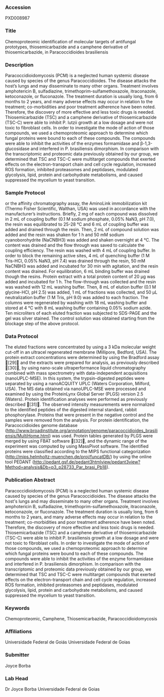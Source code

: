 ### Accession
PXD008987

### Title
Chemoproteomic identification of molecular targets of antifungal prototypes, thiosemicarbazide and a camphene derivative of thiosemicarbazide, in Paracoccidioides brasiliensis

### Description
Paracoccidioidomycosis (PCM) is a neglected human systemic disease caused by species of the genus Paracoccidioides. The disease attacks the host’s lungs and may disseminate to many other organs. Treatment involves amphotericin B, sulfadiazine, trimethoprim-sulfamethoxazole, itraconazole, ketoconazole, or fluconazole. The treatment duration is usually long, from 6 months to 2 years, and many adverse effects may occur in relation to the treatment; co-morbidities and poor treatment adherence have been noted. Therefore, the discovery of more effective and less toxic drugs is needed. Thiosemicarbazide (TSC) and a camphene derivative of thiosemicarbazide (TSC-C) were able to inhibit P. lutzii growth at a low dosage and were not toxic to fibroblast cells. In order to investigate the mode of action of those compounds, we used a chemoproteomic approach to determine which fungal proteins were bound to each of these compounds. The compounds were able to inhibit the activities of the enzymes formamidase and β-1,3-glucosidase and interfered in P. brasiliensis dimorphism. In comparison with the transcriptomic and proteomic data previously obtained by our group, we determined that TSC and TSC-C were multitarget compounds that exerted effects on the electron-transport chain and cell cycle regulation, increased ROS formation, inhibited proteasomes and peptidases, modulated glycolysis, lipid, protein and carbohydrate metabolisms, and caused suppressed the mycelium to yeast transition.

### Sample Protocol
or the affinity chromatography assay, the AminoLink immobilization kit (Thermo Fisher Scientific, Walthan, USA) was used in accordance with the manufacturer’s instructions. Briefly, 2 mg of each compound was dissolved in 2 mL of coupling buffer (0.1 M sodium phosphate, 0.05% NaN3, pH 7.0), the resin was equilibrated to 25-28 °C and 6 mL of coupling buffer was added and drained through the resin. Then, 2 mL of compound solution was added and the resin was shaken for 1 h and 50 mM sodium cyanoborohydrite (NaCNBH3) was added and shaken overnight at 4 °C. The content was drained and the flow through was saved to calculate the coupling efficiency. The resin was washed with 4 mL of coupling buffer. In order to block the remaining active sites, 4 mL of quenching buffer (1 M Tris-HCl, 0.05% NaN3, pH 7.4) was drained through the resin, 50 mM NaCNBH3 was added and incubated for 30 min with agitation, and the resin content was drained. For equilibration, 6 mL binding buffer was drained though the resins. Protein extract with a total protein content of 20 μg was added and incubated for 1 h. The flow-through was collected and the resin was washed with 12 mL washing buffer. Then, 8 mL of elution buffer (0.1 M glycine-HCl, pH 2.5) was added, 1 mL of fractions was collected, and 50 μL neutralization buffer (1 M Tris, pH 9.0) was added to each fraction. The columns were regenerated by washing with 18 mL washing buffer and stored at 4 °C with 8 mL washing buffer containing 0.05% sodium azide. Ten microliters of each eluted fraction was subjected to SDS-PAGE and the gel was silver stained. The control solution was obtained starting from the blockage step of the above protocol.

### Data Protocol
The eluted fractions were concentrated by using a 3 kDa molecular weight cut-off in an ultracel regenerated membrane (Millipore, Bedford, USA). The protein extract concentrations were determined by using the Bradford assay [29] and the extracts were prepared for analysis, as previously described [30], by using nano-scale ultraperformance liquid chromatography combined with mass spectrometry with data-independent acquisitions (nanoUPLC-MSE). In this system, the trypsin-digested peptides were separated by using a nanoACQUITY UPLC (Waters Corporation, Milford, USA). The MS data obtained via nanoUPLC-MSE were processed and examined by using the ProteinLynx Global Server (PLGS) version 2.5 (Waters). Protein identification analyses were performed as previously described [31]. The observed intensity measurements were normalized to the identified peptides of the digested internal standard, rabbit phosphorylase. Proteins that were present in the negative control and the samples were removed from the analysis. For protein identification, the Paracoccidioides genome database (http://www.broadinstitute.org/annotation/genome/paracoccidioides_brasiliensis/MultiHome.html) was used. Protein tables generated by PLGS were merged by using FBAT software [32], and the dynamic range of the experiment was computed by using MassPivot software. The identified proteins were classified according to the MIPS functional categorization (http://mips.helmholtz-muenchen.de/proj/funcatDB/) by using the online tool PEDANT (http://pedant.gsf.de/pedant3htmlview/pedant3view?Method=analysis&Db=p3_p28733_Par_brasi_Pb18).

### Publication Abstract
Paracoccidioidomycosis (PCM) is a neglected human systemic disease caused by species of the genus Paracoccidioides. The disease attacks the host's lungs and may disseminate to many other organs. Treatment involves amphotericin B, sulfadiazine, trimethoprim-sulfamethoxazole, itraconazole, ketoconazole, or fluconazole. The treatment duration is usually long, from 6 months to 2 years, and many adverse effects may occur in relation to the treatment; co-morbidities and poor treatment adherence have been noted. Therefore, the discovery of more effective and less toxic drugs is needed. Thiosemicarbazide (TSC) and a camphene derivative of thiosemicarbazide (TSC-C) were able to inhibit P. brasiliensis growth at a low dosage and were not toxic to fibroblast cells. In order to investigate the mode of action of those compounds, we used a chemoproteomic approach to determine which fungal proteins were bound to each of these compounds. The compounds were able to inhibit the activities of the enzyme formamidase and interfered in P. brasiliensis dimorphism. In comparison with the transcriptomic and proteomic data previously obtained by our group, we determined that TSC and TSC-C were multitarget compounds that exerted effects on the electron-transport chain and cell cycle regulation, increased ROS formation, inhibited proteasomes and peptidases, modulated glycolysis, lipid, protein and carbohydrate metabolisms, and caused suppressed the mycelium to yeast transition.

### Keywords
Chemoproteomic, Camphene, Thiosemicarbazide, Paracoccidioidomycosis

### Affiliations
Universidade Federal de Goiás
Universidade Federal de Goias

### Submitter
Joyce Borba

### Lab Head
Dr Joyce Borba
Universidade Federal de Goias


